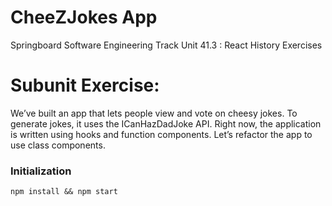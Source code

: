 # CheeZJokes App

Springboard Software Engineering Track Unit 41.3 : React History Exercises

# Subunit Exercise: 
We’ve built an app that lets people view and vote on cheesy jokes. To generate jokes, it uses the ICanHazDadJoke API. Right now, the application is written using hooks and function components. Let’s refactor the app to use class components.


### Initialization

```
npm install && npm start
```
